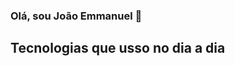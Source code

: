 ### Olá, sou João Emmanuel 👋


## Tecnologias que usso no dia a dia
<div style="display: inline_block"><br/>
  <img align="center" src="https://img.shields.io/badge/HTML5-E34F26?style=for-the-badge&logo=html5&logoColor=white" alt="" />
</div>
<div style="display: inline_block"><br/>
  <img align="center" src="https://img.shields.io/badge/CSS3-1572B6?style=for-the-badge&logo=css3&logoColor=white" alt="" />
</div>
